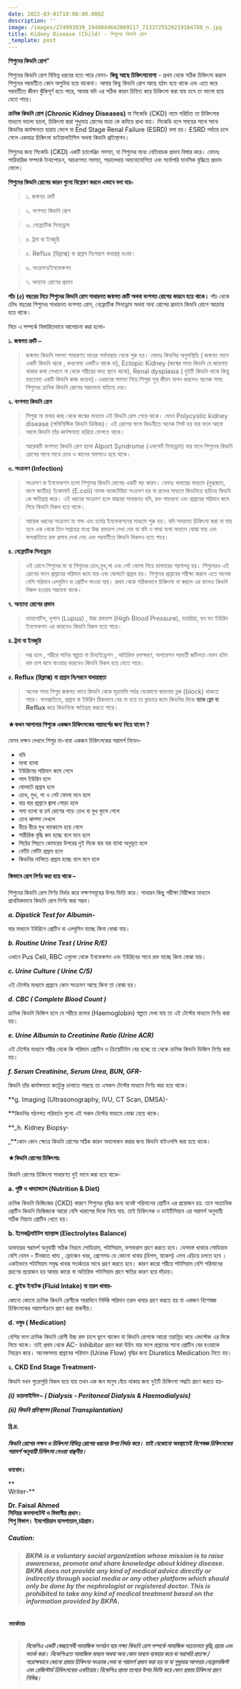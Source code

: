 ```yaml
---
date: 2022-03-01T18:00:00.000Z
description: ''
image: /images/274993939_1948044642069117_7133725529219164788_n.jpg
title: Kidney Disease (Child) - শিশুদের কিডনি রোগ
_template: post
---
```



**শিশুদের কিডনি রোগ"**  
  
শিশুদের কিডনি রোগ বিভিন্ন ধরনের হতে পারে যেমন- **কিছু আছে চিকিৎসাযোগ্য** - প্রথম থেকে সঠিক চিকিৎসা করলে শিশুদের পরবর্তীতে কোন অসুবিধা হয়ে থাকেনা। আবার কিছু কিডনি রোগ আছে হঠাৎ হয়ে থাকে এবং এতে করে পরবর্তীতে জীবন ঝুঁকিপূর্ণ হতে পারে, আবার যদি এর সঠিক কারন চিহ্নিত করে চিকিৎসা করা যায় তবে তা ভালো হয়ে যেতে পারে।

**ক্রনিক কিডনি রোগ (Chronic Kidney Diseases)** যা সিকেডি (CKD) নামে পরিচিত তা চিকিৎসার মাধ্যমে ভালো হয়না, চিকিৎসা দ্বারা শুধুমাত্র রোগের মাত্রা কে কমিয়ে রাখা যায়। সিকেডি হলে সময়ের সাথে সাথে কিডনির কার্যক্ষমতা হারায় ফেলে যা End Stage Renal Failure (ESRD) বলা হয়। ESRD পর্যায়ে চলে গেলে একমাত্র চিকিৎসা ডাইয়ালাইসিস অথবা কিডনি প্রতিস্থাপন।

শিশুদের জন্য সিকেডি (CKD) একটি চ্যালেঞ্জিং সমস্যা, যা শিশুদের মধ্যে নেতিবাচক প্রভাব বিস্তার করে। যেমনঃ পারিবারিক সম্পর্কে টানাপোড়ন, আচরণগত সমস্যা, পড়ালেখায় অমনোযোগিতা এবং সর্বোপরি মানসিক বৃদ্ধিতে প্রভাব ফেলে।

**শিশুদের কিডনি রোগের কারন গুলো বিশ্লেষণ করলে এভাবে বলা যায়-**

> ১. জন্মগত ত্রুটি

> ২. বংশগত কিডনি রোগ

> ৩. নেফ্রোটিক সিনড্রোম

> ৪. ট্রমা বা ইনজুরি

> ৫. Reflux (রিফ্লাক্স) বা প্রস্রাব নিঃসরনে বাধাগ্রস্থ হওয়া।

> ৬. সংক্রমণ/ইনফেকশন

> ৭. অন্যান্য রোগের প্রভাব

**পাঁচ (৫) বছরের নিচে শিশুদের কিডনি রোগ সাধারনত জন্মগত ত্রুটি অথবা বংশগত রোগের কারনে হয়ে থাকে।** পাঁচ থেকে চৌদ্দ বছরের শিশুদের সাধারনত বংশগত রোগ, নেফ্রোটিক সিনড্রোম অথবা অন্য রোগের প্রভাবে কিডনি রোগে আক্রান্ত হয়ে থাকে।

নিচে এ সম্পর্কে বিস্তারিতভাবে আলোচনা করা হলো-

**১. জন্মগত ত্রুটি –**

> জন্মগত কিডনি সমস্যা সাধারণত মায়ের গর্ভাবস্থায় থেকে শুরু হয়। যেমনঃ কিডনির অনুপস্থিতি ( জন্মগত ভাবে একটি কিডনি থাকে , কখনোবা একটিও থাকে না), Ectopic Kidney (জন্মের সময় কিডনি যে জায়গায় থাকার কথা সেখানে না থেকে শরীরের অন্য স্থানে থাকে), Renal dysplasia ( দুইটি কিডনি থাকে কিন্তু হয়তোবা একটি কিডনি কাজ করেনা)।এধরনের সমস্যা নিয়ে শিশুরা সুস্থ জীবন যাপন করলেও অনেক সময় শিশুদের ক্রনিক কিডনি রোগের সম্ভাববনা বাড়িয়ে দেয়।

**২. বংশগত কিডনি রোগ**

> শিশুরা মা বাবার কাছ থেকে জন্মের মাধ্যমে এই কিডনি রোগ পেয়ে থাকে। যেমন Polycystic kidney disease (পলিসিস্টিক কিডনি ডিজিজ)। এই রোগের ফলে কিডনীতে অনেক সিস্ট হয় যার ফলে আস্তে আস্তে কিডনি তাঁর কার্যক্ষমতা হারিয়ে ফেলতে থাকে।

> আরেকটি বংশগত কিডনি রোগ হলো Alport Syndrome (এলপোর্ট সিনড্রোম) যার ফলে শিশুদের কিডনি রোগের সাথে সাথে চোখ ও কানের সমস্যাও হয়ে থাকে।

**৩. সংক্রমণ (Infection)**

> সংক্রমণ বা ইনফেকশন হলো শিশুদের কিডনি রোগের একটি বড় কারন। যেমনঃ খাবারের মাধ্যমে (দুগ্ধজাত, মাংস জাতীয়) ইকোলাই (E.coli) নামক ব্যাকটেরিয়া সংক্রমণ হয় যা রক্তের মাধ্যমে কিডনিতে ছড়িয়ে কিডনি কে ক্ষতিগ্রস্থ করে। এই ধরনের সংক্রমণ হলে বাচ্চারা সাধারনত বমি, রক্ত পায়খানা এবং প্রস্রাবের পরিমান কমে গিয়ে কিডনি বিকল হয়ে থাকে।

> আরেক ধরনের সংক্রমণ যা গলা এবং চর্মের ইনফেকশনের মাধ্যমে শুরু হয়। যদি সময়মত চিকিৎসা করা না যায় তবে এক থেকে তিন সপ্তাহের মধ্যে উচ্চ রক্তচাপ দেখা দেয় যা বমি ও মাথা ব্যথা মাধ্যমে বোঝা যায় এবং ফলশ্রুতিতে রক্ত প্রসাব দেখা দেয় এবং পরবর্তীতে কিডনি বিকলও হতে পারে।

**৪. নেফ্রোটিক সিনড্রোম**

> এই রোগে শিশুদের মা বা শিশুদের চোখ,মুখ,পা এবং পেট ফোলা নিয়ে ডাক্তারের শরণাপন্ন হয়। শিশুদেরও এই রোগের ফলে প্রস্রাবের পরিমান কমে যায় এবং ঘোলাটে প্রস্রাব হয়। শিশুদের প্রস্রাবের পরীক্ষা করলে এতে অনেক বেশি পরিমান এলবুমিন বা প্রোটিন পাওয়া যায়। প্রথম থেকে সঠিকভাবে চিকিৎসা না করলে এর ফলেও কিডনি বিকল হওয়ার সম্ভাবনা থাকে।

**৭. অন্যান্য রোগের প্রভাব**

> ডায়াবেটিস, লুপাস (Lupus) , উচ্চ রক্তচাপ (High Blood Pressure), ডায়রিয়া, ঘন ঘন ইউরিন ইনফেকশন এর কারনেও কিডনি বিকল হতে পারে।

**৪. ট্রমা বা ইনজুরি**

> দগ্ধ হলে , শরীরে পানির স্বল্পতা বা ডিহাইড্রেশন , অতিরিক্ত রক্তক্ষরণ, অপারেশন পরবর্তী জটিলতা যেমন হটাৎ রক্ত চাপ কমে যাওয়ার কারনেও কিডনি বিকল হয়ে যেতে পারে।

**৫. Reflux (রিফ্লাক্স) বা প্রস্রাব নিঃসরনে বাধাগ্রস্থতা**

> অনেক সময় শিশুর জন্মগত ভাবে কিডনি থেকে মূত্রনালি পর্যন্ত যেকোনো জায়গায় ব্লক (block) থাকতে পারে। ফলশ্রুতিতে, প্রস্রাব বা ইউরিন ঠিকভাবে বের না হয়ে তা ব্লাডারে জমে কিডনির দিকে **ব্যাক ফ্লো বা Reflux** করে কিডনিকে ক্ষতিগ্রস্থ করতে পারে।

#### **★কখন আপানার শিশুকে একজন চিকিৎসকের পরামর্শের জন্য নিয়ে যাবেন ?**

যেসব লক্ষন দেখলে শিশুর মা-বাবা একজন চিকিৎসকের পরামর্শ নিবেন-

* বমি
* মাথা ব্যাথা
* ইউরিনের পরিমান কমে গেলে
* লাল ইউরিন হলে
* ঘোলাটে প্রস্রাব হলে
* চোখ, মুখ, পা ও পেট ফোলা মনে হলে
* বার বার প্রস্রাবে জ্বালা পোড়া হলে
* গলা ব্যাথা বা চর্ম রোগের পড়ে চোখ বা মুখ ফুলে গেলে
* চোখ ঝাপসা দেখলে
* ধীরে ধীরে মুখ ফ্যাকাসে হয়ে গেলে
* শারীরিক বৃদ্ধি কম হচ্ছে বলে মনে হলে
* পিঠের পিছনে কোমরের উপরের দুই দিকে বার বার ব্যাথা অনুভূত হলে
* ফোঁটা ফোঁটা প্রস্রাব হলে
* কিডনির নালিতে প্রস্রাব হচ্ছে বলে মনে হলে

#### কিভাবে রোগ নির্ণয় করা হয়ে থাকে –

শিশুদের কিডনি রোগ নির্ণয় নির্ভর করে লক্ষণসমূহের উপর ভিত্তি করে। সাধারন কিছু পরীক্ষা নিরীক্ষার মাধ্যমে প্রাথমিকভাবে কিডনি রোগ নির্ণয় করা সম্ভব।

**_a. Dipstick Test for Albumin-_**

যার মাধ্যমে ইউরিনে প্রোটিন বা এলবুমিন যাচ্ছে কিনা বোঝা যায়।

**_b. Routine Urine Test ( Urine R/E)_**

এখানে Pus Cell, RBC এগুলো থেকে ইনফেকশন এবং ইউরিনের সাথে রক্ত যাচ্ছে কিনা বোঝা যায়।

**_c. Urine Culture ( Urine C/S)_**

এই টেস্টের মাধ্যমে প্রস্রাবে কোন সংক্রমণ আছে কিনা তা বোঝা হয়।

**_d. CBC ( Complete Blood Count )_**

ক্রনিক কিডনি ডিজিস হলে যে শরীরে রক্তের (Haemoglobin) স্বল্পতা দেখা যায় তা এই টেস্টের মাধ্যমে নির্ণয় করা হয়।

**_e. Urine Albumin to Creatinine Ratio (Urine ACR)_**  
  
এই টেস্টের মাধ্যমে শরীর থেকে কি পরিমান প্রোটিন ও ক্রিয়েটিনিন বের হচ্ছে তা থেকে ক্রনিক কিডনি ডিজিস নির্ণয় করা হয়।

**_f. Serum Creatinine, Serum Urea, BUN, GFR-_**

কিডনি তাঁর কার্যক্ষমতা কতটুকু চালাতে পারছে তা এসকল টেস্টের মাধ্যমে নির্ণয় করা হয়ে থাকে।

**g. Imaging (Ultrasonography, IVU, CT Scan, DMSA)-  
  
**কিডনির গঠনগত পরিবর্তন গুলো এই সকল টেস্টের মাধ্যমে বোঝা যেয়ে থাকে।

**_h. Kidney Biopsy-  
  
_**কোন কোন ক্ষেত্রে কিডনি রোগের সঠিক কারন অবলোকন করার জন্য কিডনি বাইওপসি করা হয়ে থাকে।

#### **★কিডনি রোগের চিকিৎসাঃ**

কিডনি রোগের চিকিৎসা সাধারণত দুই ভাবে করা হয়ে থাকে-

**a. পুষ্টি ও খাদ্যাভ্যাস (Nutrition & Diet)**

ক্রনিক কিডনি ডিজিজের (CKD) কারণে শিশুদের বৃদ্ধির জন্য যথেষ্ট পরিমানের প্রোটিন এর প্রয়োজন হয়. তবে অত্যাধিক প্রোটিন কিডনি ডিজিজকে আরো বেশি খারাপের দিকে নিয়ে যায়. তাই চিকিৎসক ও ডাইটিসিয়ান এর পরামর্শ অনুযায়ী সঠিক নিয়মে প্রোটিন খেতে হয়।

**b. ইলেকট্রলাইটস ব্যাল্যান্স (Electrolytes Balance)**

ডাক্তারের পরামর্শ অনুযায়ী সঠিক নিয়মে সোডিয়াম, পটাসিয়াম, ফসফরাস গ্রহণ করতে হবে। যেসমস্ত খাবারে সোডিয়াম বেশি যেমন - টিনজাত খাদ্য , ফ্রোজেন খবর, প্রেসেসড যে কোনো খাবার (চিপস, স্ন্যাকস) এসব এড়িয়ে চলতে হবে । একইভাবে পটাসিয়াম সমৃদ্ধ খাবার সতর্কতার সাথে গ্রহণ করতে হবে। কারণ কারো শরীরে পটাসিয়াম বেশি পরিমানের গ্রহণের প্রয়োজন হয় আবার কারো বা অতিরিক্ত পটাসিয়াম গ্রহণ ক্ষতির কারণ হয়ে দাঁড়ায়।

**c. ফ্লুইড ইনটেক (Fluid Intake) বা তরল খাবার-**

কোনো কোনো ক্রনিক কিডনি রোগীকে সারাদিনে নির্দিষ্ঠ পরিমান তরল খাবার গ্রহণ করতে হয় যা একজন বিশেষজ্ঞ চিকিৎসকের পরামর্শক্রমে গ্রহণ করা বাঞ্চনীয়।

**d. ওষুধ ( Medication)**

বেশির ভাগ ক্রনিক কিডনি রোগী উচ্চ রক্ত চাপে ভুগে থাকেন যা কিডনি রোগকে আরো তরান্নিত করে এন্ডস্টেজ এর দিকে নিয়ে থাকে। তাই প্রথম থেকে AC- Inhibitor গ্রহন করা উচিৎ যার ফলে প্রস্রাবের সাথে প্রোটিন বের হওয়াকে নিয়ন্ত্রন করে। অনেকসময় প্রস্রাবের পরিমান (Urine Flow) বৃদ্ধির জন্য Diuretics Medication নিতে হয়।

**২. CKD End Stage Treatment-**

কিডনি যখন পুরোপুরি বিকল হয়ে যায় তখন এক জন মানুষ বেঁচে থাকার জন্য দুইটি চিকিৎসা পদ্ধতি গ্রহণ করতে হয়-

**_(i) ডায়লাইসিস – ( Dialysis - Peritoneal Dialysis & Haemodialysis)_**

**_(ii) কিডনি প্রতিস্থাপন (Renal Transplantation)_**

#### **ব্রি.দ্র.**

##### **কিডনি রোগের লক্ষন ও চিকিৎসা বিভিন্ন রোগের ধরনের উপর নির্ভর করে। তাই যেকোনো অবস্থাতেই বিশেষজ্ঞ চিকিৎসকের পরামর্শ অনুযায়ী চিকিৎসা নেওয়া বাঞ্ছনীয়।**

**ধন্যবাদ।**

**  
Writer-**

  
**Dr. Faisal Ahmed  
সিনিয়র কনসালটেন্ট ও বিভাগীয় প্রধান।  
শিশু বিভাগ। ইমপেরিয়াল হাসপাতাল,চট্টগ্রাম।**

##### **Caution:**

> ###### **BKPA is a voluntary social organization whose mission is to raise awareness, promote and share knowledge about kidney disease. BKPA does not provide any kind of medical advice directly or indirectly through social media or any other platform which should only be done by the nephrologist or registered doctor. This is prohibited to take any kind of medical treatment based on the information provided by BKPA.**

###### **সতর্কতাঃ**

> ###### **বিকেপিএ একটি স্বেচ্ছাসেবী সামাজিক সংগঠন যার লক্ষ্য কিডনি রোগ সম্পর্কে সামাজিক সচেতনতা বৃদ্ধি,প্রচার এবং সতর্ক করা। বিকেপিএতে সামাজিক মাধ্যম অথবা অন্য কোন মাধ্যম ব্যবহার করে বা সরাসরি প্রত্যক্ষ / পরোক্ষভাবে কোনো প্রকার চিকিৎসা সংক্রান্ত সেবা বা পরামর্শ প্রদান করা হয় না যা শুধুমাত্র আপনার নেফ্রোলজিস্ট এবং রেজিস্টার্ড চিকিৎসকের এখতিয়ার।বিকেপিএ প্রদত্ত তথ্যের উপর ভিত্তি করে কোন প্রকার চিকিৎসা গ্রহণ নিষিদ্ধ।**
